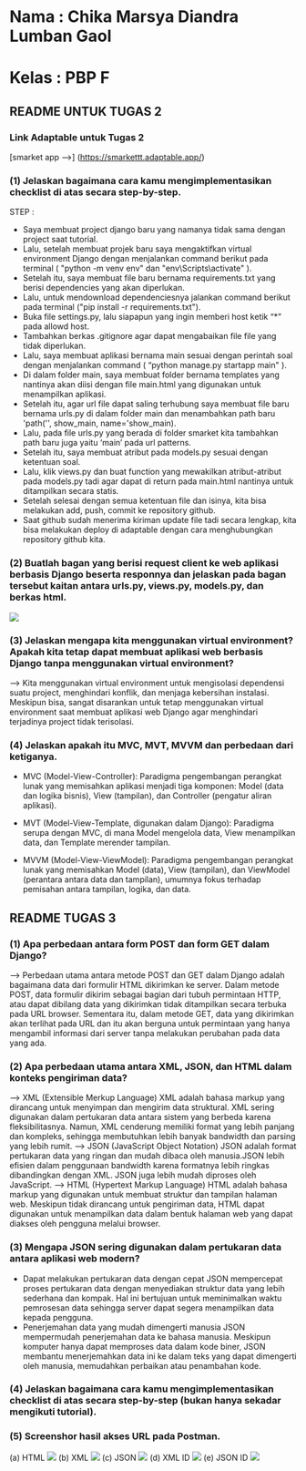 # Nama : Chika Marsya Diandra Lumban Gaol

# Kelas : PBP F


## README UNTUK TUGAS 2
### Link Adaptable untuk Tugas 2
[smarket app -->] (https://smarkettt.adaptable.app/)

### (1) Jelaskan bagaimana cara kamu mengimplementasikan checklist di atas secara step-by-step.

STEP : 

- Saya membuat project django baru yang namanya tidak sama dengan project saat tutorial. 
- Lalu, setelah membuat projek baru saya mengaktifkan virtual environment Django dengan menjalankan command berikut pada terminal ( "python -m venv env" dan "env\Scripts\activate" ).
- Setelah itu, saya membuat file baru bernama requirements.txt yang berisi dependencies yang akan diperlukan.
- Lalu, untuk mendownload dependenciesnya jalankan command berikut pada terminal ("pip install -r requirements.txt").
- Buka file settings.py, lalu siapapun yang ingin memberi host ketik “*” pada allowd host.
- Tambahkan berkas .gitignore agar dapat mengabaikan file file yang tidak diperlukan.
- Lalu, saya membuat aplikasi bernama main sesuai dengan perintah soal dengan menjalankan command ( “python manage.py startapp main" ).
- Di dalam folder main, saya membuat folder bernama templates yang nantinya akan diisi dengan file main.html yang digunakan untuk menampilkan aplikasi.
- Setelah itu, agar url file dapat saling terhubung saya membuat file baru bernama urls.py di dalam folder main dan menambahkan path baru 'path('', show_main, name='show_main).
- Lalu, pada file urls.py yang berada di folder smarket kita tambahkan path baru juga yaitu ‘main’ pada url patterns.
- Setelah itu, saya membuat atribut pada models.py sesuai dengan ketentuan soal.
- Lalu, klik views.py dan buat function yang mewakilkan atribut-atribut pada models.py tadi agar dapat di return pada main.html nantinya untuk ditampilkan secara statis.
- Setelah selesai dengan semua ketentuan file dan isinya, kita bisa melakukan add, push, commit ke repository github.
- Saat github sudah menerima kiriman update file tadi secara lengkap, kita bisa melakukan deploy di adaptable dengan cara menghubungkan repository github kita.


### (2) Buatlah bagan yang berisi request client ke web aplikasi berbasis Django beserta responnya dan jelaskan pada bagan tersebut kaitan antara urls.py, views.py, models.py, dan berkas html.
<img src="/Foto//bagan.jpg">


### (3) Jelaskan mengapa kita menggunakan virtual environment? Apakah kita tetap dapat membuat aplikasi web berbasis Django tanpa menggunakan virtual environment?

--> Kita menggunakan virtual environment untuk mengisolasi dependensi suatu project, menghindari konflik, dan menjaga kebersihan instalasi. Meskipun bisa, sangat disarankan untuk tetap menggunakan virtual environment saat membuat aplikasi web Django agar menghindari terjadinya project tidak terisolasi.

### (4) Jelaskan apakah itu MVC, MVT, MVVM dan perbedaan dari ketiganya.


- MVC (Model-View-Controller): Paradigma pengembangan perangkat lunak yang memisahkan aplikasi menjadi tiga komponen: Model (data dan logika bisnis), View (tampilan), dan Controller (pengatur aliran aplikasi).

- MVT (Model-View-Template, digunakan dalam Django): Paradigma serupa dengan MVC, di mana Model mengelola data, View menampilkan data, dan Template merender tampilan.

- MVVM (Model-View-ViewModel): Paradigma pengembangan perangkat lunak yang memisahkan Model (data), View (tampilan), dan ViewModel (perantara antara data dan tampilan), umumnya fokus terhadap pemisahan antara tampilan, logika, dan data.

## README TUGAS 3

### (1) Apa perbedaan antara form POST dan form GET dalam Django?
--> Perbedaan utama antara metode POST dan GET dalam Django adalah bagaimana data dari formulir HTML dikirimkan ke server. Dalam metode POST, data formulir dikirim sebagai bagian dari tubuh permintaan HTTP, atau dapat dibilang data yang dikirimkan tidak ditampilkan secara terbuka pada URL browser. Sementara itu, dalam metode GET, data yang dikirimkan akan terlihat pada URL dan itu akan berguna untuk permintaan yang hanya mengambil informasi dari server tanpa melakukan perubahan pada data yang ada.

### (2) Apa perbedaan utama antara XML, JSON, dan HTML dalam konteks pengiriman data?
--> XML (Extensible Merkup Language) 
XML adalah bahasa markup yang dirancang untuk menyimpan dan mengirim data struktural. XML sering digunakan dalam pertukaran data antara sistem yang berbeda karena fleksibilitasnya. Namun, XML cenderung memiliki format yang lebih panjang dan kompleks, sehingga membutuhkan lebih banyak bandwidth dan parsing yang lebih rumit.
--> JSON (JavaScript Object Notation)
JSON adalah format pertukaran data yang ringan dan mudah dibaca oleh manusia.JSON lebih efisien dalam penggunaan bandwidth karena formatnya lebih ringkas dibandingkan dengan XML. JSON juga lebih mudah diproses oleh JavaScript.
--> HTML (Hypertext Markup Language)
HTML adalah bahasa markup yang digunakan untuk membuat struktur dan tampilan halaman web. Meskipun tidak dirancang untuk pengiriman data, HTML dapat digunakan untuk menampilkan data dalam bentuk halaman web yang dapat diakses oleh pengguna melalui browser.

### (3) Mengapa JSON sering digunakan dalam pertukaran data antara aplikasi web modern?
- Dapat melakukan pertukaran data dengan cepat
JSON mempercepat proses pertukaran data dengan menyediakan struktur data yang lebih sederhana dan kompak. Hal ini bertujuan untuk meminimalkan waktu pemrosesan data sehingga server dapat segera menampilkan data kepada pengguna.
- Penerjemahan data yang mudah dimengerti manusia
JSON mempermudah penerjemahan data ke bahasa manusia. Meskipun komputer hanya dapat memproses data dalam kode biner, JSON membantu menerjemahkan data ini ke dalam teks yang dapat dimengerti oleh manusia, memudahkan perbaikan atau penambahan kode.

### (4) Jelaskan bagaimana cara kamu mengimplementasikan checklist di atas secara step-by-step (bukan hanya sekadar mengikuti tutorial).

### (5) Screenshor hasil akses URL pada Postman.
(a) HTML 
<img src="/Foto//html.jpg">
(b) XML 
<img src="/Foto//xml.jpg">
(c) JSON 
<img src="/Foto//json.jpg">
(d) XML ID
<img src="/Foto//xml[1].jpg">
(e) JSON ID 
<img src="/Foto//json[1].jpg">

